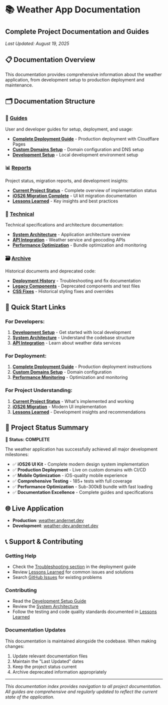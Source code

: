 # 📚 Weather App Documentation

## Complete Project Documentation and Guides

_Last Updated: August 19, 2025_

## 📋 **Documentation Overview**

This documentation provides comprehensive information about the weather application, from
development setup to production deployment and maintenance.

## 🗂️ **Documentation Structure**

### **📖 [Guides](./guides/)**

User and developer guides for setup, deployment, and usage:

- **[Complete Deployment Guide](./guides/deployment-complete.md)** - Production deployment with
  Cloudflare Pages
- **[Custom Domains Setup](./guides/custom-domains.md)** - Domain configuration and DNS setup
- **[Development Setup](./guides/development-setup.md)** - Local development environment setup

### **📊 [Reports](./reports/)**

Project status, migration reports, and development insights:

- **[Current Project Status](./reports/project-status.md)** - Complete overview of implementation
  status
- **[iOS26 Migration Complete](./reports/ios26-migration-complete.md)** - UI kit migration
  documentation
- **[Lessons Learned](./reports/lessons-learned.md)** - Key insights and best practices

### **🔧 [Technical](./technical/)**

Technical specifications and architecture documentation:

- **[System Architecture](./technical/architecture.md)** - Application architecture overview
- **[API Integration](./technical/api-integration.md)** - Weather service and geocoding APIs
- **[Performance Optimization](./technical/performance.md)** - Bundle optimization and monitoring

### **🗃️ [Archive](./archive/)**

Historical documents and deprecated code:

- **[Deployment History](./archive/deployment/)** - Troubleshooting and fix documentation
- **[Legacy Components](./archive/legacy/)** - Deprecated components and test files
- **[CSS Fixes](./archive/css-fixes/)** - Historical styling fixes and overrides

## 🚀 **Quick Start Links**

### **For Developers:**

1. **[Development Setup](./guides/development-setup.md)** - Get started with local development
2. **[System Architecture](./technical/architecture.md)** - Understand the codebase structure
3. **[API Integration](./technical/api-integration.md)** - Learn about weather data services

### **For Deployment:**

1. **[Complete Deployment Guide](./guides/deployment-complete.md)** - Production deployment
   instructions
2. **[Custom Domains Setup](./guides/custom-domains.md)** - Domain configuration
3. **[Performance Monitoring](./technical/performance.md)** - Optimization and monitoring

### **For Project Understanding:**

1. **[Current Project Status](./reports/project-status.md)** - What's implemented and working
2. **[iOS26 Migration](./reports/ios26-migration-complete.md)** - Modern UI implementation
3. **[Lessons Learned](./reports/lessons-learned.md)** - Development insights and recommendations

## 🎯 **Project Status Summary**

**🎉 Status: COMPLETE**

The weather application has successfully achieved all major development milestones:

- ✅ **iOS26 UI Kit** - Complete modern design system implementation
- ✅ **Production Deployment** - Live on custom domains with CI/CD
- ✅ **Mobile Optimization** - iOS-quality mobile experience
- ✅ **Comprehensive Testing** - 185+ tests with full coverage
- ✅ **Performance Optimization** - Sub-300kB bundle with fast loading
- ✅ **Documentation Excellence** - Complete guides and specifications

## 🌐 **Live Application**

- **Production**: [weather.andernet.dev](https://weather.andernet.dev)
- **Development**: [weather-dev.andernet.dev](https://weather-dev.andernet.dev)

## 📞 **Support & Contributing**

### **Getting Help**

- Check the [Troubleshooting section](./guides/deployment-complete.md#troubleshooting) in the
  deployment guide
- Review [Lessons Learned](./reports/lessons-learned.md) for common issues and solutions
- Search [GitHub Issues](https://github.com/and3rn3t/weather/issues) for existing problems

### **Contributing**

- Read the [Development Setup Guide](./guides/development-setup.md)
- Review the [System Architecture](./technical/architecture.md)
- Follow the testing and code quality standards documented in
  [Lessons Learned](./reports/lessons-learned.md)

### **Documentation Updates**

This documentation is maintained alongside the codebase. When making changes:

1. Update relevant documentation files
2. Maintain the "Last Updated" dates
3. Keep the project status current
4. Archive deprecated information appropriately

---

_This documentation index provides navigation to all project documentation. All guides are
comprehensive and regularly updated to reflect the current state of the application._
